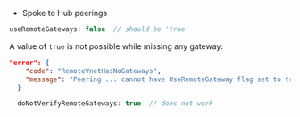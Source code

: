 * Spoke to Hub peerings

```js
useRemoteGateways: false  // should be 'true'
``` 
 A value of `true` is not possible while missing any gateway:
```json
"error": {
    "code": "RemoteVnetHasNoGateways",
    "message": "Peering ... cannot have UseRemoteGateway flag set to true because remote virtual network ... referenced by the peering does not have any gateways.",
  }
  ```
```js
  doNotVerifyRemoteGateways: true  // does not work
````